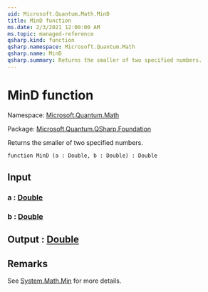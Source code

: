 ```yaml
---
uid: Microsoft.Quantum.Math.MinD
title: MinD function
ms.date: 2/3/2021 12:00:00 AM
ms.topic: managed-reference
qsharp.kind: function
qsharp.namespace: Microsoft.Quantum.Math
qsharp.name: MinD
qsharp.summary: Returns the smaller of two specified numbers.
---
```


# MinD function

Namespace: [Microsoft.Quantum.Math](xref:Microsoft.Quantum.Math)

Package: [Microsoft.Quantum.QSharp.Foundation](https://nuget.org/packages/Microsoft.Quantum.QSharp.Foundation)


Returns the smaller of two specified numbers.

```qsharp
function MinD (a : Double, b : Double) : Double
```


## Input

### a : [Double](xref:microsoft.quantum.lang-ref.double)




### b : [Double](xref:microsoft.quantum.lang-ref.double)





## Output : [Double](xref:microsoft.quantum.lang-ref.double)



## Remarks

See [System.Math.Min](https://docs.microsoft.com/dotnet/api/system.math.min) for more details.
